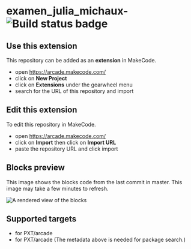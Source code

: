 # examen_julia_michaux- ![Build status badge](https://github.com/juliamichaux/examen_julia_michaux-/workflows/MakeCode/badge.svg)



## Use this extension

This repository can be added as an **extension** in MakeCode.

* open https://arcade.makecode.com/
* click on **New Project**
* click on **Extensions** under the gearwheel menu
* search for the URL of this repository and import

## Edit this extension

To edit this repository in MakeCode.

* open https://arcade.makecode.com/
* click on **Import** then click on **Import URL**
* paste the repository URL and click import

## Blocks preview

This image shows the blocks code from the last commit in master.
This image may take a few minutes to refresh.

![A rendered view of the blocks](https://github.com/juliamichaux/examen_julia_michaux-/raw/master/.makecode/blocks.png)

## Supported targets

* for PXT/arcade
* for PXT/arcade
(The metadata above is needed for package search.)

